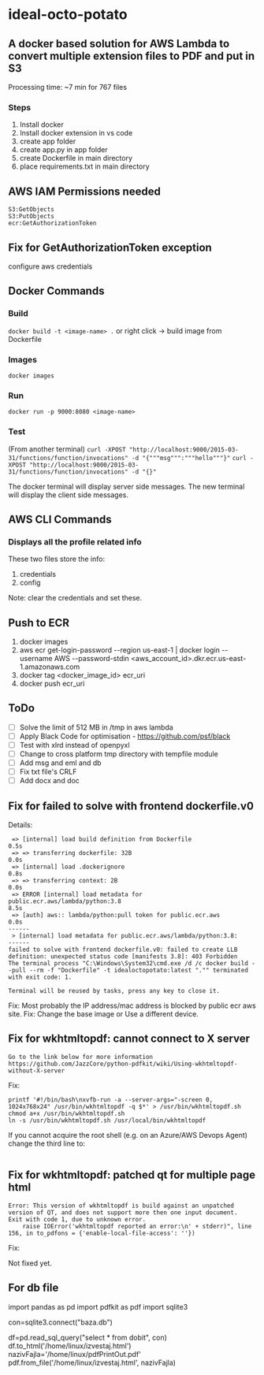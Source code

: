 # ideal-octo-potato

## A docker based solution for AWS Lambda to convert multiple extension files to PDF and put in S3

Processing time: ~7 min for 767 files

### Steps

1. Install docker
2. Install docker extension in vs code
3. create app folder
4. create app.py in app folder
5. create Dockerfile in main directory
6. place requirements.txt in main directory

## AWS IAM Permissions needed

```S3:ListBucket
S3:GetObjects
S3:PutObjects
ecr:GetAuthorizationToken
```

## Fix for GetAuthorizationToken exception

configure aws credentials

## Docker Commands

### Build

```docker build -t <image-name> .```
or right click -> build image from Dockerfile

### Images

```docker images```

### Run

```docker run -p 9000:8080 <image-name>```

### Test

(From another terminal)
```curl -XPOST "http://localhost:9000/2015-03-31/functions/function/invocations" -d "{"""msg""":"""hello"""}"```
```curl -XPOST "http://localhost:9000/2015-03-31/functions/function/invocations" -d "{}"```

The docker terminal will display server side messages. The new terminal will display the client side messages.

## AWS CLI Commands

### Displays all the profile related info

These two files store the info:

1. credentials
2. config

Note: clear the credentials and set these.

## Push to ECR

1. docker images
2. aws ecr get-login-password --region us-east-1 | docker login --username AWS --password-stdin <aws_account_id>.dkr.ecr.us-east-1.amazonaws.com
3. docker tag <docker_image_id> ecr_uri
4. docker push ecr_uri

## ToDo

- [ ] Solve the limit of 512 MB in /tmp in aws lambda
- [ ] Apply Black Code for optimisation - <https://github.com/psf/black>
- [ ] Test with xlrd instead of openpyxl
- [ ] Change to cross platform tmp directory with tempfile module
- [ ] Add msg and eml and db
- [ ] Fix txt file's CRLF
- [ ] Add docx and doc

## Fix for failed to solve with frontend dockerfile.v0

Details:

```[+] Building 9.6s (4/4) FINISHED
 => [internal] load build definition from Dockerfile                                                                       0.5s 
 => => transferring dockerfile: 32B                                                                                        0.0s 
 => [internal] load .dockerignore                                                                                          0.8s 
 => => transferring context: 2B                                                                                            0.0s 
 => ERROR [internal] load metadata for public.ecr.aws/lambda/python:3.8                                                    8.5s 
 => [auth] aws:: lambda/python:pull token for public.ecr.aws                                                               0.0s 
------
 > [internal] load metadata for public.ecr.aws/lambda/python:3.8:
------
failed to solve with frontend dockerfile.v0: failed to create LLB definition: unexpected status code [manifests 3.8]: 403 Forbidden
The terminal process "C:\Windows\System32\cmd.exe /d /c docker build --pull --rm -f "Dockerfile" -t idealoctopotato:latest "."" terminated with exit code: 1.

Terminal will be reused by tasks, press any key to close it.
```

Fix:
Most probably the IP address/mac address is blocked by public ecr aws site.
Fix: Change the base image or Use a different device.

## Fix for wkhtmltopdf: cannot connect to X server

```You will need to run wkhtmltopdf within a "virtual" X server.
Go to the link below for more information
https://github.com/JazzCore/python-pdfkit/wiki/Using-wkhtmltopdf-without-X-server
```

Fix:

```yum install xorg-x11-server-Xvfb
printf '#!/bin/bash\nxvfb-run -a --server-args="-screen 0, 1024x768x24" /usr/bin/wkhtmltopdf -q $*' > /usr/bin/wkhtmltopdf.sh
chmod a+x /usr/bin/wkhtmltopdf.sh
ln -s /usr/bin/wkhtmltopdf.sh /usr/local/bin/wkhtmltopdf
```

If you cannot acquire the root shell (e.g. on an Azure/AWS Devops Agent) change the third line to:

```printf '#!/bin/bash\nxvfb-run -a --server-args="-screen 0, 1024x768x24" /usr/bin/wkhtmltopdf -q $*' | sudo tee /usr/bin/wkhtmltopdf.sh
```

## Fix for wkhtmltopdf: patched qt for multiple page html

```[ERROR] OSError: wkhtmltopdf reported an error:
Error: This version of wkhtmltopdf is build against an unpatched version of QT, and does not support more then one input document.
Exit with code 1, due to unknown error.
    raise IOError('wkhtmltopdf reported an error:\n' + stderr)", line 156, in to_pdfons = {'enable-local-file-access': ''})  
```

Fix:

Not fixed yet.

## For db file

import pandas as pd
import pdfkit as pdf
import sqlite3

con=sqlite3.connect("baza.db")

df=pd.read_sql_query("select * from dobit", con)
df.to_html('/home/linux/izvestaj.html')
nazivFajla='/home/linux/pdfPrintOut.pdf'
pdf.from_file('/home/linux/izvestaj.html', nazivFajla)
